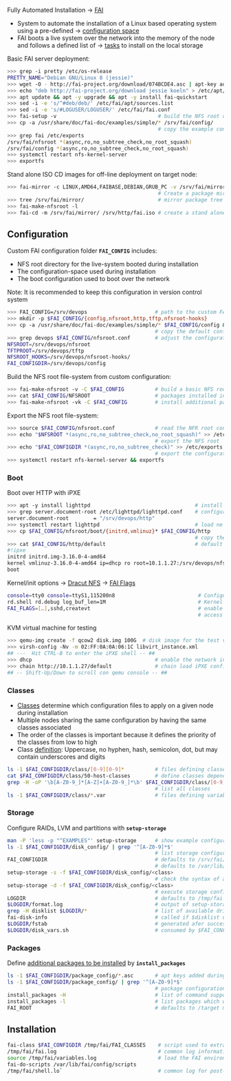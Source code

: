 Fully Automated Installation → [FAI](http://fai-project.org/)

* System to automate the installation of a Linux based operating system using a pre-defined → [configuration space](http://fai-project.org/fai-guide/#_a_id_c3_a_the_configuration_space_and_its_subdirectories)  
* FAI boots a live system over the network into the memory of the node and follows a defined list of → [tasks](http://fai-project.org/fai-guide/#tasks) to install on the local storage 

Basic FAI server deployment:

```bash
>>> grep -i pretty /etc/os-release 
PRETTY_NAME="Debian GNU/Linux 8 (jessie)"
>>> wget -O - http://fai-project.org/download/074BCDE4.asc | apt-key add -
>>> echo "deb http://fai-project.org/download jessie koeln" > /etc/apt/sources.list.d/fai.list
>>> apt update && apt -y upgrade && apt -y install fai-quickstart
>>> sed -i -e 's/^#deb/deb/' /etc/fai/apt/sources.list
>>> sed -i -e 's/#LOGUSER/LOGUSER/' /etc/fai/fai.conf
>>> fai-setup -v                                 # build the NFS root directory in /srv/fai/nfsroot
>>> cp -a /usr/share/doc/fai-doc/examples/simple/* /srv/fai/config/
                                                 # copy the example configiration space
>>> grep fai /etc/exports                                                                                                           
/srv/fai/nfsroot *(async,ro,no_subtree_check,no_root_squash)
/srv/fai/config *(async,ro,no_subtree_check,no_root_squash)
>>> systemctl restart nfs-kernel-server
>>> exportfs 
```

Stand alone ISO CD images for off-line deployment on target node:

```bash
>>> fai-mirror -c LINUX,AMD64,FAIBASE,DEBIAN,GRUB_PC -v /srv/fai/mirror | tee /var/log/fai-mirror.log
                                                 # Create a package mirror for a FAI CD
>>> tree /srv/fai/mirror/                        # mirror package tree 
>>> fai-make-nfsroot -l
>>> fai-cd -m /srv/fai/mirror/ /srv/http/fai.iso # create a stand alone FAI CD for offline deployment
```

## Configuration

Custom FAI configuration folder **`FAI_CONFIG`** includes:

* NFS root directory for the live-system booted during installation
* The configuration-space used during installation
* The boot configuration used to boot over the network

Note: It is recommended to keep this configuration in version control system

```bash
>>> FAI_CONFIG=/srv/devops                      # path to the custom FAI configuration
>>> mkdir -p $FAI_CONFIG/{config,nfsroot,http,tftp,nfsroot-hooks} 
>>> cp -a /usr/share/doc/fai-doc/examples/simple/* $FAI_CONFIG/config && cp -r /etc/fai/* $FAI_CONFIG/
                                                # copy the default configuration
>>> grep devops $FAI_CONFIG/nfsroot.conf        # adjust the configuration to custom path
NFSROOT=/srv/devops/nfsroot
TFTPROOT=/srv/devops/tftp
NFSROOT_HOOKS=/srv/devops/nfsroot-hooks/
FAI_CONFIGDIR=/srv/devops/config
```

Build the NFS root file-system from custom configuration:

```bash
>>> fai-make-nfsroot -v -C $FAI_CONFIG          # build a basic NFS root
>>> cat $FAI_CONFIG/NFSROOT                     # packages installed into the NFS root
>>> fai-make-nfsroot -vk -C $FAI_CONFIG         # install additional packages after modifing the above file
```

Export the NFS root file-system:

```bash
>>> source $FAI_CONFIG/nfsroot.conf             # read the NFR root configuration
>>> echo "$NFSROOT *(async,ro,no_subtree_check,no_root_squash)" >> /etc/exports
                                                # export the NFS root
>>> echo "$FAI_CONFIGDIR *(async,ro,no_subtree_check)" >> /etc/exports
                                                # export the configuration space
>>> systemctl restart nfs-kernel-server && exportfs
```

### Boot

Boot over HTTP with iPXE

```bash
>>> apt -y install lighttpd                                  # install a web-server
>>> grep server.document-root /etc/lighttpd/lighttpd.conf    # configure the document root
server.document-root        = "/srv/devops/http"
>>> systemctl restart lighttpd                               # load ne configuration
>>> cp $FAI_CONFIG/nfsroot/boot/{initrd,vmlinuz}* $FAI_CONFIG/http
                                                             # copy the kernel and init RAM disk
>>> cat $FAI_CONFIG/http/default                             # default iPXE configuration
#!ipxe
initrd initrd.img-3.16.0-4-amd64 
kernel vmlinuz-3.16.0-4-amd64 ip=dhcp ro root=10.1.1.27:/srv/devops/nfsroot aufs FAI_FLAGS=verbose,sshd,createvt FAI_CONFIG_SRC=nfs://10.1.1.27/srv/devops/config FAI_ACTION=install
boot
```

Kernel/init options → [Dracut NFS](https://www.kernel.org/pub/linux/utils/boot/dracut/dracut.html#_nfs) → [FAI Flags](http://fai-project.org/fai-guide/#_a_id_faiflags_a_fai_flags)  

```bash
console=tty0 console=ttyS1,115200n8                           # Configure the serial console
rd.shell rd.debug log_buf_len=1M                              # Kernel debugging
FAI_FLAGS=[…],sshd,createvt                                   # enable SSH login during deployment
                                                              # access another console with ALT-F2, and ALT-F3
```

KVM virtual machine for testing

```bash
>>> qemu-img create -f qcow2 disk.img 100G  # disk image for the test virtual machine
>>> virsh-config -Nv -m 02:FF:0A:0A:06:1C libvirt_instance.xml
## ---  Hit CTRL-B to enter the iPXE shell -- ##
>>> dhcp                                        # enable the network interface
>>> chain http://10.1.1.27/default              # chain load iPXE configuration from the FAI server over HTTP
## -- Shift-Up/Down to scroll con qemu console -- ##
```
### Classes

* [Classes](http://fai-project.org/fai-guide/#_a_id_classc_a_the_class_concept) determine which configuration files to apply on a given node during installation
* Multiple nodes sharing the same configuration by having the same classes associated
* The order of the classes is important because it defines the priority of the classes from low to high
* Class [definition](http://fai-project.org/fai-guide/#defining%20classes): Uppercase, no hyphen, hash, semicolon, dot, but may contain underscores and digits

```bash
ls -1 $FAI_CONFIGDIR/class/[0-9][0-9]*          # files defining classes
cat $FAI_CONFIGDIR/class/50-host-classes        # define classes depending on the host name
grep -H -oP '\b[A-Z0-9_]*[A-Z]+[A-Z0-9_]*\b' $FAI_CONFIGDIR/class/[0-9][0-9]* | cut -d: -f2 | sort | uniq
                                                # list all classes
ls -1 $FAI_CONFIGDIR/class/*.var                # files defining variables
```

### Storage

Configure RAIDs, LVM and partitions with **`setup-storage`**

```bash
man -P 'less -p "^EXAMPLES"' setup-storage      # show example configuration in documentation
ls -1 $FAI_CONFIGDIR/disk_config/ | grep '^[A-Z0-9]*$'
                                                # list storage configuration files
FAI_CONFIGDIR                                   # defaults to /srv/fai/config on the server
                                                # defaults to /var/lib/fai/config during installation
setup-storage -s -f $FAI_CONFIGDIR/disk_config/<class>
                                                # check the syntax of a storage configuration file
setup-storage -d -f $FAI_CONFIGDIR/disk_config/<class>
                                                # execute storage configuration manually for testing
LOGDIR                                          # defaults to /tmp/fai during deployment
$LOGDIR/format.log                              # output of setup-storage during deployment
grep -H disklist $LOGDIR/*                      # list of available drives in the system
fai-disk-info                                   # called if $disklist unset
$LOGDIR/fstab                                   # generated afer successful storage setup
$LOGDIR/disk_vars.sh                            # consumed by $FAI_CONFIGDIR/scripts/GRUB_PC/10-setup
```

### Packages

Define [additional packages to be installed](http://fai-project.org/fai-guide/#_a_id_packageconfig_a_software_package_configuration) by **`install_packages`** 

```bash
ls -1 $FAI_CONFIGDIR/package_config/*.asc       # apt keys added during deployment
ls -1 $FAI_CONFIGDIR/package_config/ | grep '^[A-Z0-9]*$'
                                                # package configuration files
install_packages -H                             # list of command supported in package configuration
install_packages -l                             # list packages which will be installed
FAI_ROOT                                        # defaults to /target mount-point for local file-systems
```


## Installation


```bash
fai-class $FAI_CONFIGDIR /tmp/fai/FAI_CLASSES    # script used to extract class definition from configuration
/tmp/fai/fai.log                                 # common log information from the $FAI_NFSROOT/usr/sbin/fai 
source /tmp/fai/variables.log                    # load the FAI environment
fai-do-scripts /var/lib/fai/config/scripts       
/tmp/fai/shell.lo`                               # common log for post-installation scripts
```
